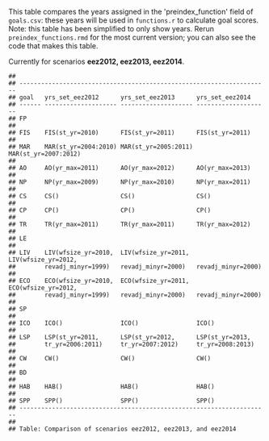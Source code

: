 This table compares the years assigned in the 'preindex\_function' field of `goals.csv`: these years will be used in `functions.r` to calculate goal scores. Note: this table has been simplified to only show years. Rerun `preindex_functions.rmd` for the most current version; you can also see the code that makes this table.

Currently for scenarios **eez2012, eez2013, eez2014**.

    ## 
    ## ---------------------------------------------------------------------
    ## goal   yrs_set_eez2012      yrs_set_eez2013      yrs_set_eez2014     
    ## ------ -------------------- -------------------- --------------------
    ## FP                                                                   
    ## 
    ## FIS    FIS(st_yr=2010)      FIS(st_yr=2011)      FIS(st_yr=2011)     
    ## 
    ## MAR    MAR(st_yr=2004:2010) MAR(st_yr=2005:2011) MAR(st_yr=2007:2012)
    ## 
    ## AO     AO(yr_max=2011)      AO(yr_max=2012)      AO(yr_max=2013)     
    ## 
    ## NP     NP(yr_max=2009)      NP(yr_max=2010)      NP(yr_max=2011)     
    ## 
    ## CS     CS()                 CS()                 CS()                
    ## 
    ## CP     CP()                 CP()                 CP()                
    ## 
    ## TR     TR(yr_max=2011)      TR(yr_max=2011)      TR(yr_max=2012)     
    ## 
    ## LE                                                                   
    ## 
    ## LIV    LIV(wfsize_yr=2010,  LIV(wfsize_yr=2011,  LIV(wfsize_yr=2012, 
    ##        revadj_minyr=1999)   revadj_minyr=2000)   revadj_minyr=2000)  
    ## 
    ## ECO    ECO(wfsize_yr=2010,  ECO(wfsize_yr=2011,  ECO(wfsize_yr=2012, 
    ##        revadj_minyr=1999)   revadj_minyr=2000)   revadj_minyr=2000)  
    ## 
    ## SP                                                                   
    ## 
    ## ICO    ICO()                ICO()                ICO()               
    ## 
    ## LSP    LSP(st_yr=2011,      LSP(st_yr=2012,      LSP(st_yr=2013,     
    ##        tr_yr=2006:2011)     tr_yr=2007:2012)     tr_yr=2008:2013)    
    ## 
    ## CW     CW()                 CW()                 CW()                
    ## 
    ## BD                                                                   
    ## 
    ## HAB    HAB()                HAB()                HAB()               
    ## 
    ## SPP    SPP()                SPP()                SPP()               
    ## ---------------------------------------------------------------------
    ## 
    ## Table: Comparison of scenarios eez2012, eez2013, and eez2014
